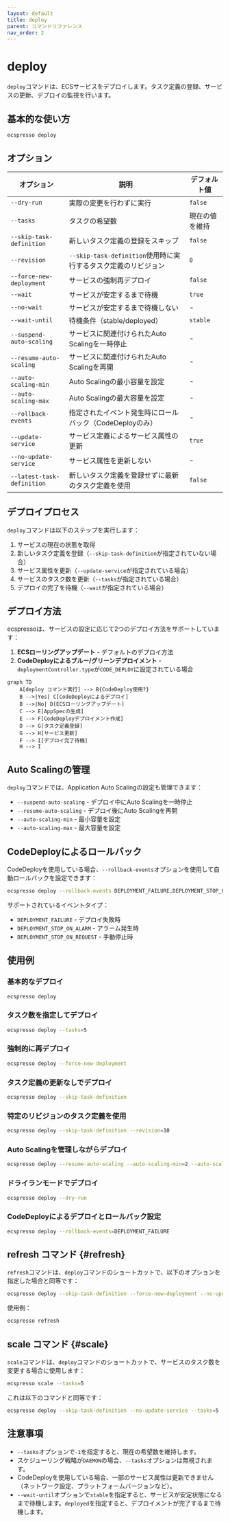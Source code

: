 ```yaml
---
layout: default
title: deploy
parent: コマンドリファレンス
nav_order: 2
---
```


# deploy

`deploy`コマンドは、ECSサービスをデプロイします。タスク定義の登録、サービスの更新、デプロイの監視を行います。

## 基本的な使い方

```bash
ecspresso deploy
```

## オプション

| オプション | 説明 | デフォルト値 |
|------------|------|------------|
| `--dry-run` | 実際の変更を行わずに実行 | `false` |
| `--tasks` | タスクの希望数 | 現在の値を維持 |
| `--skip-task-definition` | 新しいタスク定義の登録をスキップ | `false` |
| `--revision` | `--skip-task-definition`使用時に実行するタスク定義のリビジョン | `0` |
| `--force-new-deployment` | サービスの強制再デプロイ | `false` |
| `--wait` | サービスが安定するまで待機 | `true` |
| `--no-wait` | サービスが安定するまで待機しない | - |
| `--wait-until` | 待機条件（stable/deployed） | `stable` |
| `--suspend-auto-scaling` | サービスに関連付けられたAuto Scalingを一時停止 | - |
| `--resume-auto-scaling` | サービスに関連付けられたAuto Scalingを再開 | - |
| `--auto-scaling-min` | Auto Scalingの最小容量を設定 | - |
| `--auto-scaling-max` | Auto Scalingの最大容量を設定 | - |
| `--rollback-events` | 指定されたイベント発生時にロールバック（CodeDeployのみ） | - |
| `--update-service` | サービス定義によるサービス属性の更新 | `true` |
| `--no-update-service` | サービス属性を更新しない | - |
| `--latest-task-definition` | 新しいタスク定義を登録せずに最新のタスク定義を使用 | `false` |

## デプロイプロセス

`deploy`コマンドは以下のステップを実行します：

1. サービスの現在の状態を取得
2. 新しいタスク定義を登録（`--skip-task-definition`が指定されていない場合）
3. サービス属性を更新（`--update-service`が指定されている場合）
4. サービスのタスク数を更新（`--tasks`が指定されている場合）
5. デプロイの完了を待機（`--wait`が指定されている場合）

## デプロイ方法

ecspressoは、サービスの設定に応じて2つのデプロイ方法をサポートしています：

1. **ECSローリングアップデート** - デフォルトのデプロイ方法
2. **CodeDeployによるブルー/グリーンデプロイメント** - `deploymentController.type`が`CODE_DEPLOY`に設定されている場合

```mermaid
graph TD
    A[deploy コマンド実行] --> B{CodeDeploy使用?}
    B -->|Yes| C[CodeDeployによるデプロイ]
    B -->|No| D[ECSローリングアップデート]
    C --> E[AppSpecの生成]
    E --> F[CodeDeployデプロイメント作成]
    D --> G[タスク定義登録]
    G --> H[サービス更新]
    F --> I[デプロイ完了待機]
    H --> I
```

## Auto Scalingの管理

`deploy`コマンドでは、Application Auto Scalingの設定も管理できます：

- `--suspend-auto-scaling` - デプロイ中にAuto Scalingを一時停止
- `--resume-auto-scaling` - デプロイ後にAuto Scalingを再開
- `--auto-scaling-min` - 最小容量を設定
- `--auto-scaling-max` - 最大容量を設定

## CodeDeployによるロールバック

CodeDeployを使用している場合、`--rollback-events`オプションを使用して自動ロールバックを設定できます：

```bash
ecspresso deploy --rollback-events DEPLOYMENT_FAILURE,DEPLOYMENT_STOP_ON_ALARM
```

サポートされているイベントタイプ：
- `DEPLOYMENT_FAILURE` - デプロイ失敗時
- `DEPLOYMENT_STOP_ON_ALARM` - アラーム発生時
- `DEPLOYMENT_STOP_ON_REQUEST` - 手動停止時

## 使用例

### 基本的なデプロイ

```bash
ecspresso deploy
```

### タスク数を指定してデプロイ

```bash
ecspresso deploy --tasks=5
```

### 強制的に再デプロイ

```bash
ecspresso deploy --force-new-deployment
```

### タスク定義の更新なしでデプロイ

```bash
ecspresso deploy --skip-task-definition
```

### 特定のリビジョンのタスク定義を使用

```bash
ecspresso deploy --skip-task-definition --revision=10
```

### Auto Scalingを管理しながらデプロイ

```bash
ecspresso deploy --resume-auto-scaling --auto-scaling-min=2 --auto-scaling-max=10
```

### ドライランモードでデプロイ

```bash
ecspresso deploy --dry-run
```

### CodeDeployによるデプロイとロールバック設定

```bash
ecspresso deploy --rollback-events=DEPLOYMENT_FAILURE
```

## refresh コマンド {#refresh}

`refresh`コマンドは、`deploy`コマンドのショートカットで、以下のオプションを指定した場合と同等です：

```bash
ecspresso deploy --skip-task-definition --force-new-deployment --no-update-service
```

使用例：

```bash
ecspresso refresh
```

## scale コマンド {#scale}

`scale`コマンドは、`deploy`コマンドのショートカットで、サービスのタスク数を変更する場合に使用します：

```bash
ecspresso scale --tasks=5
```

これは以下のコマンドと同等です：

```bash
ecspresso deploy --skip-task-definition --no-update-service --tasks=5
```

## 注意事項

- `--tasks`オプションで`-1`を指定すると、現在の希望数を維持します。
- スケジューリング戦略が`DAEMON`の場合、`--tasks`オプションは無視されます。
- CodeDeployを使用している場合、一部のサービス属性は更新できません（ネットワーク設定、プラットフォームバージョンなど）。
- `--wait-until`オプションで`stable`を指定すると、サービスが安定状態になるまで待機します。`deployed`を指定すると、デプロイメントが完了するまで待機します。
